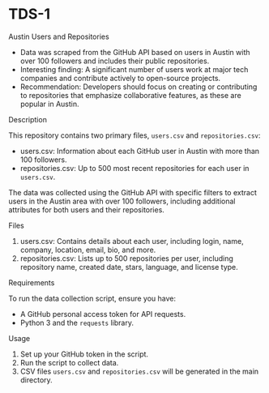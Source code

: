 # TDS-1
Austin Users and Repositories

- Data was scraped from the GitHub API based on users in Austin with over 100 followers and includes their public repositories.
- Interesting finding: A significant number of users work at major tech companies and contribute actively to open-source projects.
- Recommendation: Developers should focus on creating or contributing to repositories that emphasize collaborative features, as these are popular in Austin.

Description

This repository contains two primary files, `users.csv` and `repositories.csv`:

- users.csv: Information about each GitHub user in Austin with more than 100 followers.
- repositories.csv: Up to 500 most recent repositories for each user in `users.csv`.

The data was collected using the GitHub API with specific filters to extract users in the Austin area with over 100 followers, including additional attributes for both users and their repositories.

Files

1. users.csv: Contains details about each user, including login, name, company, location, email, bio, and more.
2. repositories.csv: Lists up to 500 repositories per user, including repository name, created date, stars, language, and license type.

Requirements

To run the data collection script, ensure you have:
- A GitHub personal access token for API requests.
- Python 3 and the `requests` library.

Usage

1. Set up your GitHub token in the script.
2. Run the script to collect data.
3. CSV files `users.csv` and `repositories.csv` will be generated in the main directory.
